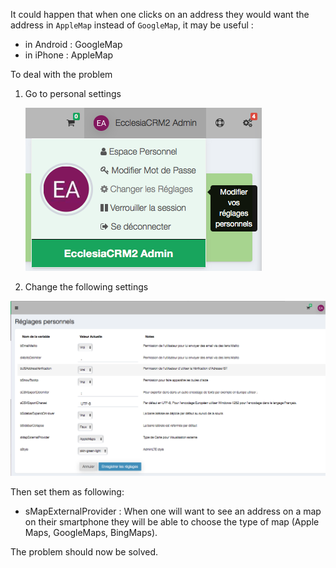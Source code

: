 
It could happen that when one clicks on an address they would want the address in `AppleMap` instead of `GoogleMap`, it may be useful : 

- in Android : GoogleMap
- in iPhone  : AppleMap

To deal with the problem

1. Go to personal settings

	![Screenshot](../../../img/person/user1.png)
	
2. Change the following settings

  ![Screenshot](../../../img/person/user2.png)

Then set them as following: 

* sMapExternalProvider : When one will want to see an address on a map on their smartphone they will be able to choose the type of map (Apple Maps, GoogleMaps, BingMaps).

The problem should now be solved. 

